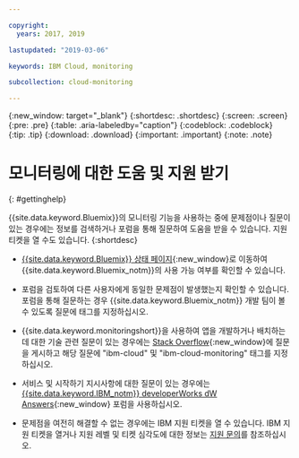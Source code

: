 ```yaml
---

copyright:
  years: 2017, 2019

lastupdated: "2019-03-06"

keywords: IBM Cloud, monitoring

subcollection: cloud-monitoring

---
```


{:new_window: target="_blank"}
{:shortdesc: .shortdesc}
{:screen: .screen}
{:pre: .pre}
{:table: .aria-labeledby="caption"}
{:codeblock: .codeblock}
{:tip: .tip}
{:download: .download}
{:important: .important}
{:note: .note}


# 모니터링에 대한 도움 및 지원 받기
{: #gettinghelp}

{{site.data.keyword.Bluemix}}의 모니터링 기능을 사용하는 중에 문제점이나 질문이 있는 경우에는 정보를 검색하거나 포럼을 통해 질문하여 도움을 받을 수 있습니다. 지원 티켓을 열 수도 있습니다.
{:shortdesc}

* [{{site.data.keyword.Bluemix}} 상태 페이지](https://developer.ibm.com/bluemix/support/#status){:new_window}로 이동하여 {{site.data.keyword.Bluemix_notm}}의 사용 가능 여부를 확인할 수 있습니다.

* 포럼을 검토하여 다른 사용자에게 동일한 문제점이 발생했는지 확인할 수 있습니다. 포럼을 통해 질문하는 경우 {{site.data.keyword.Bluemix_notm}} 개발 팀이 볼 수 있도록 질문에 태그를 지정하십시오.
<!--Insert the appropriate Stack Overflow tag for your service for <service_keyword> in URL and text below:  -->
  * {{site.data.keyword.monitoringshort}}을 사용하여 앱을 개발하거나 배치하는 데 대한 기술 관련 질문이 있는 경우에는 [Stack Overflow](http://stackoverflow.com/search?q=ibm-cloud-monitoring+ibm-cloud){:new_window}에 질문을 게시하고 해당 질문에 "ibm-cloud" 및 "ibm-cloud-monitoring" 태그를 지정하십시오.
<!--Insert the appropriate dW Answers tag for your service for <service_keyword> in URL below:  -->
  * 서비스 및 시작하기 지시사항에 대한 질문이 있는 경우에는 [{{site.data.keyword.IBM_notm}} developerWorks dW Answers](https://developer.ibm.com/answers/topics/ibm-cloud-monitoring/?smartspace=ibm-cloud){:new_window} 포럼을 사용하십시오.

* 문제점을 여전히 해결할 수 없는 경우에는 IBM 지원 티켓을 열 수 있습니다. IBM 지원 티켓을 열거나 지원 레벨 및 티켓 심각도에 대한 정보는 [지원 문의](/docs/get-support?topic=get-support-getting-customer-support#getting-customer-support)를 참조하십시오.

